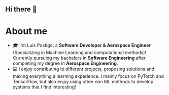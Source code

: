 ## Hi there 👋

# About me

- 🎓 I'm Luis Postigo, a **Software Developer & Aerospace Engineer** (Specializing in Machine Learning and computational methods)! Currently pursuing my bachelors in **Software Engineering** after completing my degree in **Aerospace Engineering**.
- 💻 I enjoy contributing to different projects, proposing solutions and making everything a learning experience. I mainly focus on PyTorch and TensorFlow, but also enjoy using other non ML methods to develop systems that I find interesting! 
